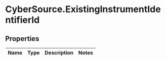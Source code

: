 # CyberSource.ExistingInstrumentIdentifierId

## Properties
Name | Type | Description | Notes
------------ | ------------- | ------------- | -------------



